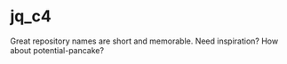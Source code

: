 # jq_c4
Great repository names are short and memorable. Need inspiration? How about potential-pancake?
